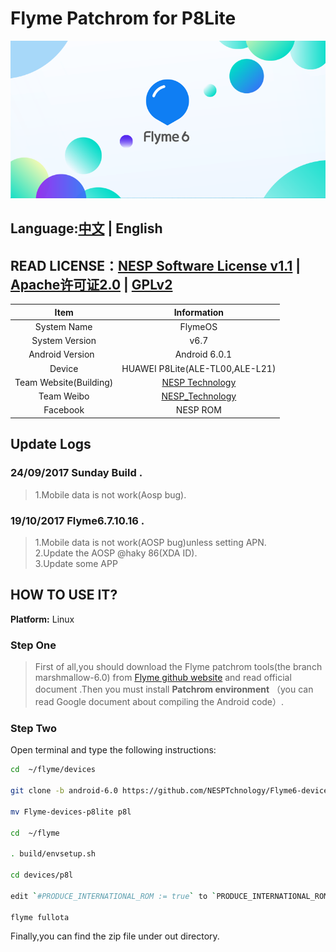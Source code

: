 # Flyme Patchrom for P8Lite

 ![FlymeOS 6][1]

## Language:[中文](./README.md) | English
## READ LICENSE：[NESP Software License v1.1](http://ns-jin.github.io/docs/license/NESL.html) | [Apache许可证2.0](http://ns-jin.github.io/docs/license/Apache.html) | [GPLv2](http://ns-jin.github.io/docs/license/GPL.html)

| Item | Information |
|:----------:|:----------:|
|System Name| FlymeOS|
|System Version|v6.7|
| Android Version    |        Android 6.0.1    |
|     Device    | HUAWEI P8Lite(ALE-TL00,ALE-L21)|
|Team Website(Building)  | [NESP Technology](http://nesp.1g7.net)  |
|    Team Weibo    |  [NESP_Technology](http://weibo.com/NESPtechnology) |
|Facebook|NESP ROM|

## Update Logs
### 24/09/2017 Sunday Build .

>1.Mobile data is not work(Aosp bug).   

### 19/10/2017 Flyme6.7.10.16 .

>1.Mobile data is not work(AOSP bug)unless setting APN.   
>2.Update the AOSP @haky 86(XDA ID).   
>3.Update some APP

## HOW TO USE IT?
**Platform:** Linux
### Step One
>First of all,you should download the Flyme patchrom tools(the branch marshmallow-6.0) from [Flyme github website](https://github.com/Flymeos) and read official document .Then you must install **Patchrom environment** （you can read  Google document about compiling the Android code）.
### Step Two
Open terminal and type the following instructions:

```bash
cd  ~/flyme/devices

git clone -b android-6.0 https://github.com/NESPTchnology/Flyme6-devices-p8lite.git  

mv Flyme-devices-p8lite p8l

cd  ~/flyme   

. build/envsetup.sh   

cd devices/p8l   

edit `#PRODUCE_INTERNATIONAL_ROM := true` to `PRODUCE_INTERNATIONAL_ROM := true` in Makefile file under  p8l directory

flyme fullota
```

Finally,you can find the zip file under out directory.


  [1]: ../images/flyme.png "flyme.png"
